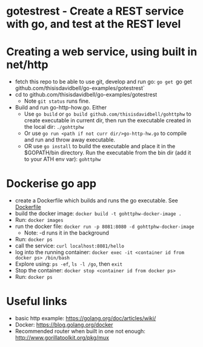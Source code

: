 # gotestrest - Create a REST service with go, and test at the REST level

# Creating a web service, using built in net/http
* fetch this repo to be able to use git, develop and run go: `go get `go get github.com/thisisdavidbell/go-examples/gotestrest`
* cd to github.com/thisisdavidbell/go-examples/gotestrest
  * Note `git status` runs fine.
* Build and run go-http-how.go. Either
  * Use `go build` or `go build github.com/thisisdavidbell/gohttphw` to create executable in current dir, then run the executable created in the local dir: `./gohttphw`
  * Or use `go run <path if not curr dir/>go-http-hw.go` to compile and run and throw away executable.
  * OR use `go install` to build the executable and place it in the $GOPATH/bin directory. Run the executable from the bin dir (add it to your ATH env var): `gohttphw`

# Dockerise go app
* create a Dockerfile which builds and runs the go executable. See [Dockerfile](Dockerfile)
* build the docker image: `docker build -t gohttphw-docker-image .`
* Run: `docker images`
* run the docker file: `docker run -p 8081:8080 -d gohttphw-docker-image`
  * Note: -d runs it in the background
* Run: `docker ps`
* call the service: `curl localhost:8081/hello`
* log into the running container: `docker exec -it <container id from docker ps> /bin/bash`
* Explore using: `ps -ef`, `ls -l /go`, then `exit`
* Stop the container: `docker stop <container id from docker ps>`
* Run: `docker ps`

# Useful links
* basic http example: https://golang.org/doc/articles/wiki/
* Docker: https://blog.golang.org/docker
* Recommended router when built in one not enough: http://www.gorillatoolkit.org/pkg/mux
